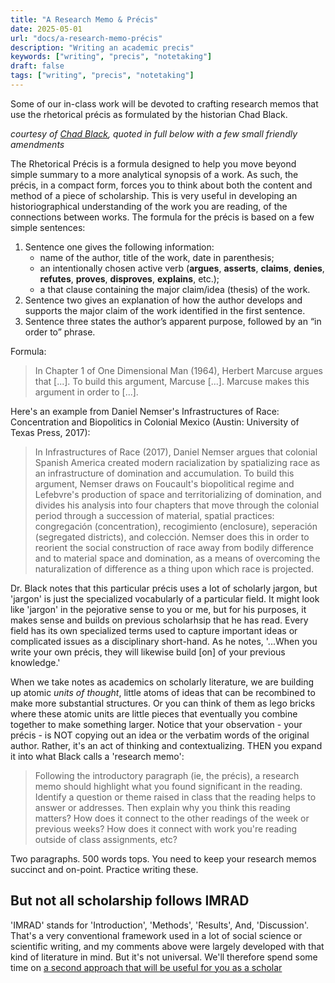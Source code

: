 ```yaml
---
title: "A Research Memo & Précis"
date: 2025-05-01
url: "docs/a-research-memo-précis"
description: "Writing an academic precis"
keywords: ["writing", "precis", "notetaking"]
draft: false
tags: ["writing", "precis", "notetaking"]
---
```


Some of our in-class work will be devoted to crafting research memos that use the rhetorical précis as formulated by the historian Chad Black.

_courtesy of [Chad Black](https://chadblack.net/2023SPORT/resources/how%20to%20write%20a%20precis%20and%20memo/), quoted in full below with a few small friendly amendments_

The Rhetorical Précis is a formula designed to help you move beyond simple summary to a more analytical synopsis of a work. As such, the précis, in a compact form, forces you to think about both the content and method of a piece of scholarship. This is very useful in developing an historiographical understanding of the work you are reading, of the connections between works. The formula for the précis is based on a few simple sentences:

1. Sentence one gives the following information:
   + name of the author, title of the work, date in parenthesis;
   + an intentionally chosen active verb (**argues**, **asserts**, **claims**, **denies**, **refutes**, **proves**, **disproves**, **explains**, etc.);
   + a that clause containing the major claim/idea (thesis) of the work.
2. Sentence two gives an explanation of how the author develops and supports the major claim of the work identified in the first sentence.
3. Sentence three states the author’s apparent purpose, followed by an “in order to” phrase.

Formula:

> In Chapter 1 of One Dimensional Man (1964), Herbert Marcuse argues that [...]. To build this argument, Marcuse [...]. Marcuse makes this argument in order to [...].

Here's an example from Daniel Nemser's Infrastructures of Race: Concentration and Biopolitics in Colonial Mexico (Austin: University of Texas Press, 2017):

> In Infrastructures of Race (2017), Daniel Nemser argues that colonial Spanish America created modern racialization by spatializing race as an infrastructure of domination and accumulation. To build this argument, Nemser draws on Foucault's biopolitical regime and Lefebvre's production of space and territorializing of domination, and divides his analysis into four chapters that move through the colonial period through a succession of material, spatial practices: congregación (concentration), recogimiento (enclosure), seperación (segregated districts), and colección. Nemser does this in order to reorient the social construction of race away from bodily difference and to material space and domination, as a means of overcoming the naturalization of difference as a thing upon which race is projected.

Dr. Black notes that this particular précis uses a lot of scholarly jargon, but 'jargon' is just the specialized vocabularly of a particular field. It might look like 'jargon' in the pejorative sense to you or me, but for his purposes, it makes sense and builds on previous scholarhsip that he has read. Every field has its own specialized terms used to capture important ideas or complicated issues as a disciplinary short-hand. As he notes, '...When you write your own précis, they will likewise build [on] of your previous knowledge.'

When we take notes as academics on scholarly literature, we are building up atomic _units of thought_, little atoms of ideas that can be recombined to make more substantial structures. Or you can think of them as lego bricks where these atomic units are little pieces that eventually you combine together to make something larger. Notice that your observation - your précis - is NOT copying out an idea or the verbatim words of the original author. Rather, it's an act of thinking and contextualizing. THEN you expand it into what Black calls a 'research memo':

> Following the introductory paragraph (ie, the précis), a research memo should highlight what you found significant in the reading. Identify a question or theme raised in class that the reading helps to answer or addresses. Then explain why you think this reading matters? How does it connect to the other readings of the week or previous weeks? How does it connect with work you're reading outside of class assignments, etc?

Two paragraphs. 500 words tops. You need to keep your research memos succinct and on-point. Practice writing these.

## But not all scholarship follows IMRAD

'IMRAD' stands for 'Introduction', 'Methods', 'Results', And, 'Discussion'. That's a very conventional framework used in a lot of social science or scientific writing, and my comments above were largely developed with that kind of literature in mind. But it's not universal. We'll therefore spend some time on [a second approach that will be useful for you as a scholar](../thomas)
